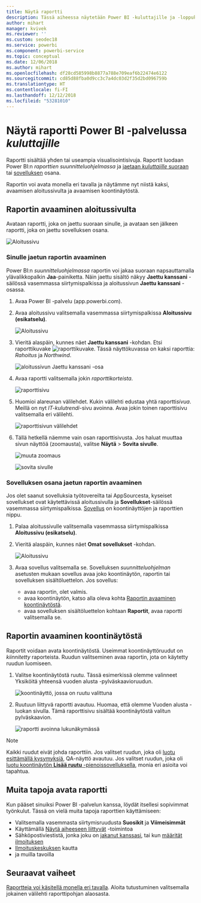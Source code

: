 ```yaml
---
title: Näytä raportti
description: Tässä aiheessa näytetään Power BI -kuluttajille ja -loppukäyttäjille, kuinka Power BI -raportti avataan ja näytetään.
author: mihart
manager: kvivek
ms.reviewer: ''
ms.custom: seodec18
ms.service: powerbi
ms.component: powerbi-service
ms.topic: conceptual
ms.date: 12/06/2018
ms.author: mihart
ms.openlocfilehash: df28cd585998b8877a788e709eaf6b22474e6122
ms.sourcegitcommit: cd85d88fba0d9cc3c7a4dc03d2f35d2bd096759b
ms.translationtype: HT
ms.contentlocale: fi-FI
ms.lasthandoff: 12/12/2018
ms.locfileid: "53281010"
---
```

# <a name="view-a-report-in-power-bi-service-for-consumers"></a>Näytä raportti Power BI -palvelussa *kuluttajille*
Raportti sisältää yhden tai useampia visualisointisivuja. Raportit luodaan Power BI:n *raporttien suunnitteluohjelmassa* ja [jaetaan *kuluttajille* suoraan](end-user-shared-with-me.md) tai [sovelluksen](end-user-apps.md) osana. 

Raportin voi avata monella eri tavalla ja näytämme nyt niistä kaksi, avaamisen aloitussivulta ja avaamisen koontinäytöstä. 

<!-- add art-->


## <a name="open-a-report-from-your-home-page"></a>Raportin avaaminen aloitussivulta
Avataan raportti, joka on jaettu suoraan sinulle, ja avataan sen jälkeen raportti, joka on jaettu sovelluksen osana.

   ![Aloitussivu](./media/end-user-report-open/power-bi-home.png)

### <a name="open-a-report-that-has-been-shared-with-you"></a>Sinulle jaetun raportin avaaminen
Power BI:n *suunnitteluohjelmassa* raportin voi jakaa suoraan napsauttamalla ylävalikkopalkin **Jaa**-painiketta. Näin jaettu sisältö näkyy **Jaettu kanssani** -säilössä vasemmassa siirtymispalkissa ja aloitussivun **Jaettu kanssani** -osassa.

1. Avaa Power BI -palvelu (app.powerbi.com).

2. Avaa aloitussivu valitsemalla vasemmassa siirtymispalkissa **Aloitussivu (esikatselu)**.  

   ![Aloitussivu](./media/end-user-report-open/power-bi-select-home.png)
   
3. Vieritä alaspäin, kunnes näet **Jaettu kanssani** -kohdan. Etsi raporttikuvake ![raporttikuvake](./media/end-user-report-open/power-bi-report-icon.png). Tässä näyttökuvassa on kaksi raporttia: *Rahoitus* ja *Northwind*. 
   
   ![aloitussivun Jaettu kanssani -osa](./media/end-user-report-open/power-bi-shared.png)

4. Avaa raportti valitsemalla jokin *raporttikorteista*.

   ![raporttisivu](./media/end-user-report-open/power-bi-report1.png)

5. Huomioi alareunan välilehdet. Kukin välilehti edustaa yhtä raportti*sivua*. Meillä on nyt *IT-kulutrendi*-sivu avoinna. Avaa jokin toinen raporttisivu valitsemalla eri välilehti. 

   ![raporttisivun välilehdet](./media/end-user-report-open/power-bi-tabs.png)

6. Tällä hetkellä näemme vain osan raporttisivusta. Jos haluat muuttaa sivun näyttöä (zoomausta), valitse **Näytä** > **Sovita sivulle**.

   ![muuta zoomaus](./media/end-user-report-open/power-bi-fit.png)

   ![sovita sivulle](./media/end-user-report-open/power-bi-report2.png)

### <a name="open-a-report-that-is-part-of-an-app"></a>Sovelluksen osana jaetun raportin avaaminen
Jos olet saanut sovelluksia työtovereilta tai AppSourcesta, kyseiset sovellukset ovat käytettävissä aloitussivulla ja **Sovellukset**-säilössä vasemmassa siirtymispalkissa. [Sovellus](end-user-apps.md) on koontinäyttöjen ja raporttien nippu.

1. Palaa aloitussivulle valitsemalla vasemmassa siirtymispalkissa **Aloitussivu (esikatselu)**.

7. Vieritä alaspäin, kunnes näet **Omat sovellukset** -kohdan.

   ![Aloitussivu](./media/end-user-report-open/power-bi-my-apps.png)

8. Avaa sovellus valitsemalla se. Sovelluksen *suunnitteluohjelman* asetusten mukaan sovellus avaa joko koontinäytön, raportin tai sovelluksen sisältöluettelon. Jos sovellus:
    - avaa raportin, olet valmis.
    - avaa koontinäytön, katso alla oleva kohta [Raportin avaaminen koontinäytöstä](#Open-a-report-from-a-dashboard).
    - avaa sovelluksen sisältöluettelon kohtaan **Raportit**, avaa raportti valitsemalla se.


## <a name="open-a-report-from-a-dashboard"></a>Raportin avaaminen koontinäytöstä
Raportit voidaan avata koontinäytöstä. Useimmat koontinäyttöruudut on *kiinnitetty* raporteista. Ruudun valitseminen avaa raportin, jota on käytetty ruudun luomiseen. 

1. Valitse koontinäytöstä ruutu. Tässä esimerkissä olemme valinneet Yksiköitä yhteensä vuoden alusta -pylväskaavioruudun.

    ![koontinäyttö, jossa on ruutu valittuna](./media/end-user-report-open/power-bi-dashboard.png)

2.  Ruutuun liittyvä raportti avautuu. Huomaa, että olemme Vuoden alusta -luokan sivulla. Tämä raporttisivu sisältää koontinäytöstä valitun pylväskaavion.

    ![raportti avoinna lukunäkymässä](./media/end-user-report-open/power-bi-report-new.png)

> [!NOTE]
> Kaikki ruudut eivät johda raporttiin. Jos valitset ruudun, joka oli [luotu esittämällä kysymyksiä](end-user-q-and-a.md), QA-näyttö avautuu. Jos valitset ruudun, joka oli [luotu koontinäytön **Lisää ruutu** -pienoissovelluksella](../service-dashboard-add-widget.md), monia eri asioita voi tapahtua.  


##  <a name="still-more-ways-to-open-a-report"></a>Muita tapoja avata raportti
Kun pääset sinuiksi Power BI -palvelun kanssa, löydät itsellesi sopivimmat työnkulut. Tässä on vielä muita tapoja raporttien käyttämiseen:
- Valitsemalla vasemmasta siirtymisruudusta **Suosikit** ja **Viimeisimmät**    
- Käyttämällä [Näytä aiheeseen liittyvät](end-user-related.md) -toimintoa    
- Sähköpostiviestistä, jonka joku on [jakanut kanssasi](../service-share-reports.md), tai kun [määrität ilmoituksen](end-user-alerts.md)    
- [Ilmoituskeskuksen](end-user-notification-center.md) kautta    
- ja muilla tavoilla

## <a name="next-steps"></a>Seuraavat vaiheet
[Raportteja voi käsitellä monella eri tavalla](end-user-reading-view.md).  Aloita tutustuminen valitsemalla jokainen välilehti raporttipohjan alaosasta.

